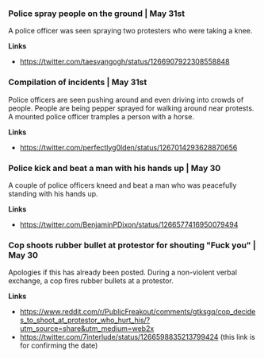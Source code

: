 
### Police spray people on the ground | May 31st

A police officer was seen spraying two protesters who were taking a knee.

**Links**

* https://twitter.com/taesvangogh/status/1266907922308558848

### Compilation of incidents | May 31st

Police officers are seen pushing around and even driving into crowds of people. People are being pepper sprayed for walking around near protests. A mounted police officer tramples a person with a horse. 

**Links**

* https://twitter.com/perfectlyg0lden/status/1267014293628870656


### Police kick and beat a man with his hands up | May 30

A couple of police officers kneed and beat a man who was peacefully standing with his hands up. 

**Links**

* https://twitter.com/BenjaminPDixon/status/1266577416950079494

### Cop shoots rubber bullet at protestor for shouting "Fuck you" | May 30

Apologies if this has already been posted. During a non-violent verbal exchange, a cop fires rubber bullets at a protestor.

**Links**

* https://www.reddit.com/r/PublicFreakout/comments/gtksgq/cop_decides_to_shoot_at_protestor_who_hurt_his/?utm_source=share&utm_medium=web2x
* https://twitter.com/7interlude/status/1266598835213799424 (this link is for confirming the date)

